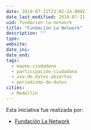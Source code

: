 ```yaml
---
date: 2019-07-21T23:02:24.000Z
date_last_modified: 2019-07-21
uid: fundacion-la-network
title: "Fundación La Network"
description: ""
type: 
website: 
date_ini: 
date_end: 
tags:
  - mapeo-ciudadano
  - participación-ciudadana
  - uso-de-datos-abiertos
  - periodismo-de-datos
cities: 
  - Medellín
---
```


Esta iniciativa fue realizada por:

- [Fundación La Network](/organizaciones/fundacion-la-network)
